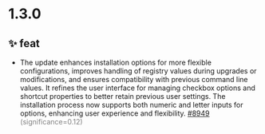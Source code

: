 # 1.3.0
## ✨ feat
- The update enhances installation options for more flexible configurations, improves handling of registry values during upgrades or modifications, and ensures compatibility with previous command line values. It refines the user interface for managing checkbox options and shortcut properties to better retain previous user settings. The installation process now supports both numeric and letter inputs for options, enhancing user experience and flexibility. [#8949](https://github.com/rustdesk/rustdesk/pull/8949) <span style='color:grey;'>(significance=0.12)</span>
